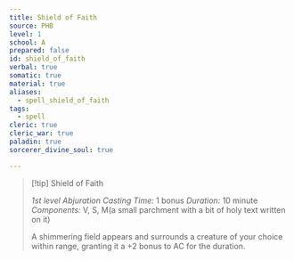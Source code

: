 ```yaml
---
title: Shield of Faith
source: PHB
level: 1
school: A
prepared: false
id: shield_of_faith
verbal: true
somatic: true
material: true
aliases:
  - spell_shield_of_faith
tags:
  - spell
cleric: true
cleric_war: true
paladin: true
sorcerer_divine_soul: true

---
```

>[!tip] Shield of Faith
>
> *1st level Abjuration*
> *Casting Time:* 1 bonus
> *Duration:* 10 minute
> *Components:* V, S, M(a small parchment with a bit of holy text written on it)
>
>A shimmering field appears and surrounds a creature of your choice within range, granting it a +2 bonus to AC for the duration.
>

